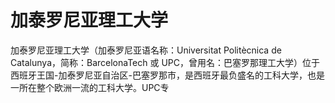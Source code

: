 # 加泰罗尼亚理工大学

加泰罗尼亚理工大学（加泰罗尼亚语名称：Universitat Politècnica de Catalunya，简称：BarcelonaTech 或 UPC，曾用名：巴塞罗那理工大学）位于西班牙王国-加泰罗尼亚自治区-巴塞罗那市，是西班牙最负盛名的工科大学，也是一所在整个欧洲一流的工科大学。UPC专